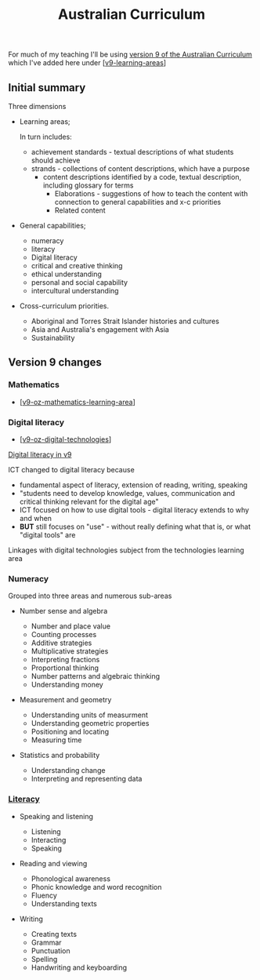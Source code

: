 ﻿---
backlinks:
- title: Exploring australian curriculum
  url: /memex/sense/Python/exploring-australian-curriculum.html
- title: 'Teaching '
  url: /memex/sense/Teaching/teaching.html
- title: Curriculum
  url: /memex/sense/Teaching/RTT/rtt-curriculum-and-assessment.html
- title: other-oz-curriculum-code-projects
  url: /memex/sense/Teaching/Curriculum/other-oz-curriculum-code-projects.html
- title: Designing Curriculum Learning Design Tools
  url: /memex/sense/Teaching/Curriculum/designing-curriculum-learning-design-tools.html
- title: CSER Maths in Schools - Practices and pedagogies
  url: /memex/sense/Teaching/Mathematics/cser-mooc/cser-practices-and-pedagogies.html
- title: CSER MiS - Getting started module
  url: /memex/sense/Teaching/Mathematics/cser-mooc/cser-getting-started.html
title: Australian Curriculum
---
For much of my teaching I'll be using [version 9 of the Australian Curriculum](https://v9.australiancurriculum.edu.au/) which I've added here under [[v9-learning-areas]]




## Initial summary

Three dimensions

- Learning areas;

    In turn includes:

    - achievement standards - textual descriptions of what students should achieve
    - strands - collections of content descriptions, which have a purpose
      - content descriptions 
        identified by a code, textual description, including glossary for terms
        - Elaborations - suggestions of how to teach the content with connection to general capabilities and x-c priorities
        - Related content

- General capabilities;

  - numeracy
  - literacy
  - Digital literacy
  - critical and creative thinking
  - ethical understanding
  - personal and social capability
  - intercultural understanding

- Cross-curriculum priorities.

  - Aboriginal and Torres Strait Islander histories and cultures
  - Asia and Australia's engagement with Asia
  - Sustainability

## Version 9 changes

### Mathematics

- [[v9-oz-mathematics-learning-area]]

### Digital literacy

- [[v9-oz-digital-technologies]]

[Digital literacy in v9](https://v9.australiancurriculum.edu.au/resources/stories/digital-literacy-in-the-new-australian-curriculum)

ICT changed to digital literacy because

- fundamental aspect of literacy, extension of reading, writing, speaking
- "students need to develop knowledge, values, communication and critical thinking relevant for the digital age"
- ICT focused on how to use digital tools - digital literacy extends to why and when
- **BUT** still focuses on "use" - without really defining what that is, or what "digital tools" are

Linkages with digital technologies subject from the technologies learning area

### Numeracy

Grouped into three areas and numerous sub-areas

- Number sense and algebra

  - Number and place value
  - Counting processes 
  - Additive strategies
  - Multiplicative strategies
  - Interpreting fractions 
  - Proportional thinking
  - Number patterns and algebraic thinking
  - Understanding money

- Measurement and geometry

  - Understanding units of measurment 
  - Understanding geometric properties 
  - Positioning and locating 
  - Measuring time

- Statistics and probability
  
  - Understanding change
  - Interpreting and representing data

### [Literacy](https://v9.australiancurriculum.edu.au/f-10-curriculum/general-capabilities/literacy?element=0&sub-element=0)

- Speaking and listening

  - Listening 
  - Interacting 
  - Speaking

- Reading and viewing

  - Phonological awareness 
  - Phonic knowledge and word recognition
  - Fluency
  - Understanding texts

- Writing

  - Creating texts
  - Grammar 
  - Punctuation
  - Spelling
  - Handwriting and keyboarding

[//begin]: # "Autogenerated link references for markdown compatibility"
[v9-learning-areas]: v9/v9-learning-areas "Learning Areas"
[v9-oz-mathematics-learning-area]: v9-oz-mathematics-learning-area "Mathematics learning area - Australian Curriculum v9"
[v9-oz-digital-technologies]: v9-oz-digital-technologies "v9-oz-digital-technologies"
[//end]: # "Autogenerated link references"